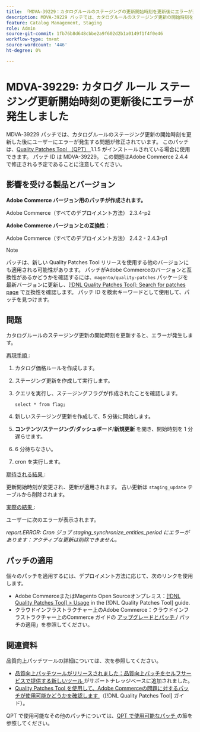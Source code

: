 ```yaml
---
title: 「MDVA-39229：カタログルールのステージングの更新開始時刻を更新後にエラーが発生しました」
description: MDVA-39229 パッチでは、カタログルールのステージング更新の開始時刻を更新した後にユーザーにエラーが発生する問題が修正されています。 このパッチは、[Quality Patches Tool （QPT） ] （https://experienceleague.adobe.com/en/docs/commerce-knowledge-base/kb/announcements/commerce-announcements/magento-quality-patches-released-new-tool-to-self-serve-quality-patches） 1.1.5 がインストールされている場合に利用できます。 パッチ ID は MDVA-39229。 この問題はAdobe Commerce 2.4.4 で修正される予定であることに注意してください。
feature: Catalog Management, Staging
role: Admin
source-git-commit: 1fb76b8d648cbbe2a9f602d2b1a0149f1f4f0e46
workflow-type: tm+mt
source-wordcount: '446'
ht-degree: 0%

---
```


# MDVA-39229: カタログ ルール ステージング更新開始時刻の更新後にエラーが発生しました

MDVA-39229 パッチでは、カタログルールのステージング更新の開始時刻を更新した後にユーザーにエラーが発生する問題が修正されています。 このパッチは、[Quality Patches Tool （QPT） ](https://experienceleague.adobe.com/en/docs/commerce-knowledge-base/kb/announcements/commerce-announcements/magento-quality-patches-released-new-tool-to-self-serve-quality-patches)1.1.5 がインストールされている場合に使用できます。 パッチ ID は MDVA-39229。 この問題はAdobe Commerce 2.4.4 で修正される予定であることに注意してください。

## 影響を受ける製品とバージョン

**Adobe Commerce バージョン用のパッチが作成されます。**

Adobe Commerce（すべてのデプロイメント方法） 2.3.4-p2

**Adobe Commerce バージョンとの互換性：**

Adobe Commerce（すべてのデプロイメント方法） 2.4.2 - 2.4.3-p1

>[!NOTE]
>
>パッチは、新しい Quality Patches Tool リリースを使用する他のバージョンにも適用される可能性があります。 パッチがAdobe Commerceのバージョンと互換性があるかどうかを確認するには、`magento/quality-patches` パッケージを最新バージョンに更新し、[[!DNL Quality Patches Tool]: Search for patches page](https://experienceleague.adobe.com/en/docs/commerce-knowledge-base/kb/announcements/commerce-announcements/magento-quality-patches-released-new-tool-to-self-serve-quality-patches) で互換性を確認します。 パッチ ID を検索キーワードとして使用して、パッチを見つけます。

## 問題

カタログルールのステージング更新の開始時刻を更新すると、エラーが発生します。

<u> 再現手順 </u>:

1. カタログ価格ルールを作成します。
1. ステージング更新を作成して実行します。
1. クエリを実行し、ステージングフラグが作成されたことを確認します。


   `select * from flag;`


1. 新しいステージング更新を作成して、5 分後に開始します。
1. **コンテンツ**/**ステージング**/**ダッシュボード**/**新規更新** を開き、開始時刻を 1 分遅らせます。
1. 6 分待ちなさい。
1. cron を実行します。

<u> 期待される結果 </u>:

更新開始時刻が変更され、更新が適用されます。 古い更新は `staging_update` テーブルから削除されます。

<u> 実際の結果 </u>:

ユーザーに次のエラーが表示されます。

*report.ERROR: Cron ジョブ staging_synchronize_entities_period にエラーがあります：アクティブな更新は削除できません。*

## パッチの適用

個々のパッチを適用するには、デプロイメント方法に応じて、次のリンクを使用します。

* Adobe CommerceまたはMagento Open Sourceオンプレミス：[[!DNL Quality Patches Tool] > Usage](/help/tools/quality-patches-tool/usage.md) in the [!DNL Quality Patches Tool] guide.
* クラウドインフラストラクチャー上のAdobe Commerce：クラウドインフラストラクチャー上のCommerce ガイドの [ アップグレードとパッチ ](https://experienceleague.adobe.com/docs/commerce-cloud-service/user-guide/develop/upgrade/apply-patches.html)/ パッチの適用」を参照してください。

## 関連資料

品質向上パッチツールの詳細については、次を参照してください。

* [ 品質向上パッチツールがリリースされました：品質向上パッチをセルフサービスで提供する新しいツール ](https://experienceleague.adobe.com/en/docs/commerce-knowledge-base/kb/announcements/commerce-announcements/magento-quality-patches-released-new-tool-to-self-serve-quality-patches) がサポートナレッジベースに追加されました。
* [Quality Patches Tool を使用して、Adobe Commerceの問題に対するパッチが使用可能かどうかを確認します ](/help/tools/quality-patches-tool/patches-available-in-qpt/check-patch-for-magento-issue-with-magento-quality-patches.md) （[!DNL Quality Patches Tool] ガイド）。

QPT で使用可能なその他のパッチについては、[QPT で使用可能なパッチ ](https://experienceleague.adobe.com/tools/commerce-quality-patches/index.html) の節を参照してください。

